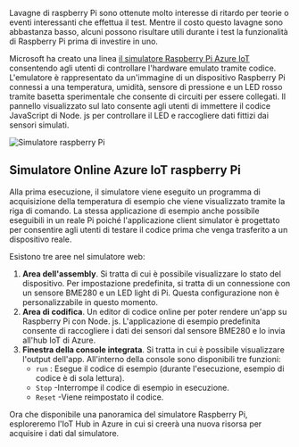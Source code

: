 Lavagne di raspberry Pi sono ottenute molto interesse di ritardo per teorie o eventi interessanti che effettua il test. Mentre il costo questo lavagne sono abbastanza basso, alcuni possono risultare utili durante i test la funzionalità di Raspberry Pi prima di investire in uno.

Microsoft ha creato una linea [il simulatore Raspberry Pi Azure IoT](https://azure-samples.github.io/raspberry-pi-web-simulator?azure-portal=true) consentendo agli utenti di controllare l'hardware emulato tramite codice. L'emulatore è rappresentato da un'immagine di un dispositivo Raspberry Pi connessi a una temperatura, umidità, sensore di pressione e un LED rosso tramite basetta sperimentale che consente di circuiti per essere collegati. Il pannello visualizzato sul lato consente agli utenti di immettere il codice JavaScript di Node. js per controllare il LED e raccogliere dati fittizi dai sensori simulati.

![Simulatore raspberry Pi](../media-draft/RaspberryPiSimulator.png)

## <a name="raspberry-pi-azure-iot-online-simulator"></a>Simulatore Online Azure IoT raspberry Pi

Alla prima esecuzione, il simulatore viene eseguito un programma di acquisizione della temperatura di esempio che viene visualizzato tramite la riga di comando. La stessa applicazione di esempio anche possibile eseguibili in un reale Pi poiché l'applicazione client simulator è progettato per consentire agli utenti di testare il codice prima che venga trasferito a un dispositivo reale.

Esistono tre aree nel simulatore web:

1. **Area dell'assembly**. Si tratta di cui è possibile visualizzare lo stato del dispositivo. Per impostazione predefinita, si tratta di un connessione con un sensore BME280 e un LED light di Pi. Questa configurazione non è personalizzabile in questo momento.
2. **Area di codifica**. Un editor di codice online per poter rendere un'app su Raspberry Pi con Node. js. L'applicazione di esempio predefinita consente di raccogliere i dati dei sensori dal sensore BME280 e lo invia all'hub IoT di Azure.
3. **Finestra della console integrata**. Si tratta in cui è possibile visualizzare l'output dell'app. All'interno della console sono disponibili tre funzioni:
    - `run` : Esegue il codice di esempio (durante l'esecuzione, esempio di codice è di sola lettura).
    - `Stop` -Interrompe il codice di esempio in esecuzione.
    - `Reset` -Viene reimpostato il codice.

Ora che disponibile una panoramica del simulatore Raspberry Pi, esploreremo l'IoT Hub in Azure in cui si creerà una nuova risorsa per acquisire i dati dal simulatore.

<!-- Reference links 
-   Online Raspberry Pi Emulator:
    <https://docs.microsoft.com/en-us/azure/iot-hub/iot-hub-raspberry-pi-web-simulator-get-started>
-   <https://azure-samples.github.io/raspberry-pi-web-simulator/#GetStarted>-->